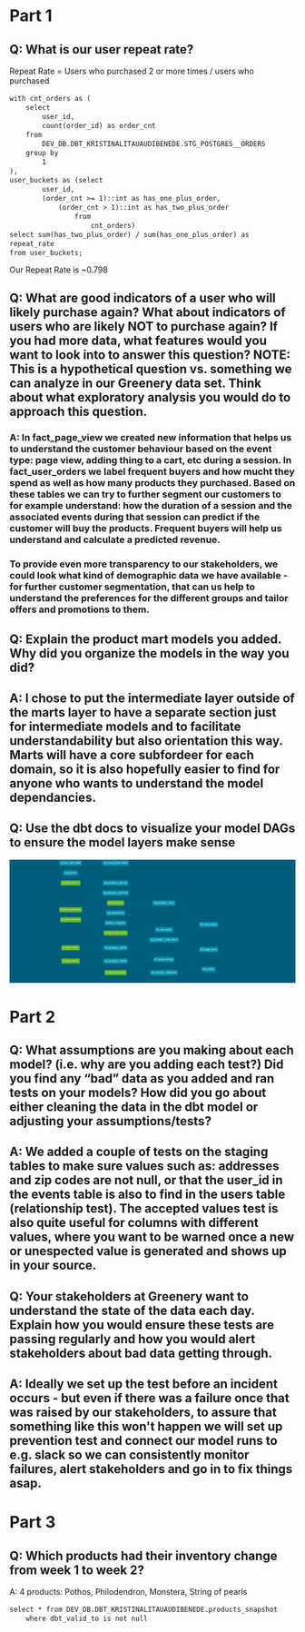 # Part 1
## Q: What is our user repeat rate?

Repeat Rate = Users who purchased 2 or more times / users who purchased
```
with cnt_orders as (
    select
        user_id,
        count(order_id) as order_cnt
    from
        DEV_DB.DBT_KRISTINALITAUAUDIBENEDE.STG_POSTGRES__ORDERS
    group by
        1
),
user_buckets as (select
        user_id,
        (order_cnt >= 1)::int as has_one_plus_order,
            (order_cnt > 1)::int as has_two_plus_order
                from
                    cnt_orders)
select sum(has_two_plus_order) / sum(has_one_plus_order) as repeat_rate
from user_buckets;
```

Our Repeat Rate is ~0.798

## Q: What are good indicators of a user who will likely purchase again? What about indicators of users who are likely NOT to purchase again? If you had more data, what features would you want to look into to answer this question? NOTE: This is a hypothetical question vs. something we can analyze in our Greenery data set. Think about what exploratory analysis you would do to approach this question.
### A: In fact_page_view we created new information that helps us to understand the customer behaviour based on the event type: page view, adding thing to a cart, etc during a session. In fact_user_orders we label frequent buyers and how mucht they spend as well as how many products they purchased. Based on these tables we can try to further segment our customers to for example understand: how the duration of a session and the associated events during that session can predict if the customer will buy the products. Frequent buyers will help us understand and calculate a predicted revenue.
### To provide even more transparency to our stakeholders, we could look what kind of demographic data we have available - for further customer segmentation, that can us help to understand the preferences for the different groups and tailor offers and promotions to them.

## Q: Explain the product mart models you added. Why did you organize the models in the way you did?
## A: I chose to put the intermediate layer outside of the marts layer to have a separate section just for intermediate models and to facilitate understandability but also orientation this way. Marts will have a core subfordeer for each domain, so it is also hopefully easier to find for anyone who wants to understand the model dependancies.

## Q: Use the dbt docs to visualize your model DAGs to ensure the model layers make sense
![DAG of week-2 project](https://github.com/klitau/course-dbt/blob/main/dbt-dag.png)

# Part 2
## Q: What assumptions are you making about each model? (i.e. why are you adding each test?) Did you find any “bad” data as you added and ran tests on your models? How did you go about either cleaning the data in the dbt model or adjusting your assumptions/tests?
## A: We added a couple of tests on the staging tables to make sure values such as: addresses and zip codes are not null, or that the user_id in the events table is also to find in the users table (relationship test). The accepted values test is also quite useful for columns with different values, where you want to be warned once a new or unespected value is generated and shows up in your source.

## Q: Your stakeholders at Greenery want to understand the state of the data each day. Explain how you would ensure these tests are passing regularly and how you would alert stakeholders about bad data getting through.
## A: Ideally we set up the test before an incident occurs - but even if there was a failure once that was raised by our stakeholders, to assure that something like this won't happen we will set up prevention test and connect our model runs to e.g. slack so we can consistently monitor failures, alert stakeholders and go in to fix things asap.

# Part 3
## Q: Which products had their inventory change from week 1 to week 2?
A: 4 products: Pothos, Philodendron, Monstera, String of pearls
```
select * from DEV_DB.DBT_KRISTINALITAUAUDIBENEDE.products_snapshot 
    where dbt_valid_to is not null
```

